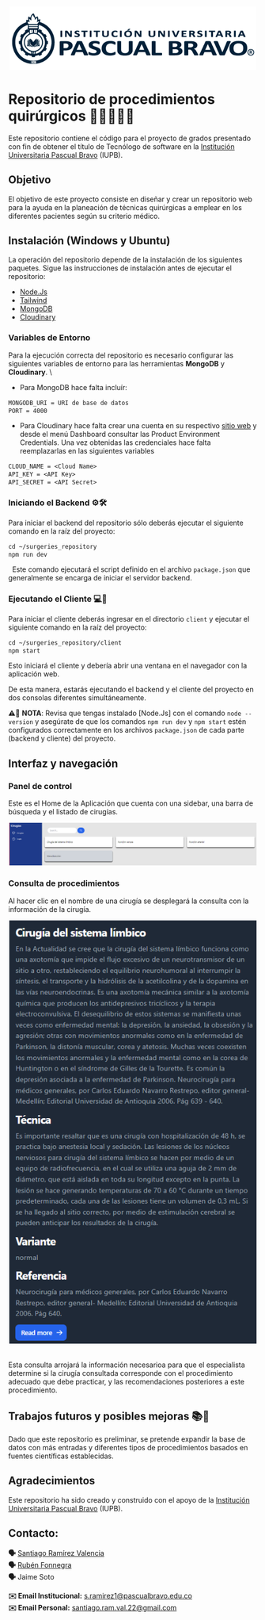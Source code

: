 

<center> <img src="Images/iupb_logo.png" width="500px"/> </center>

# Repositorio de procedimientos quirúrgicos 💉👨‍⚕️👩‍⚕️

Este repositorio contiene el código para el proyecto de grados presentado con fin de obtener el título de Tecnólogo de software en la [Institución Universitaria Pascual Bravo](https://pascualbravo.edu.co/) (IUPB).

## Objetivo

El objetivo de este proyecto consiste en diseñar y crear un repositorio web para la ayuda en la planeación de técnicas quirúrgicas a emplear en los diferentes pacientes según su criterio médico. 

## Instalación (Windows y Ubuntu)

La operación del repositorio depende de la instalación de los siguientes paquetes. Sigue las instrucciones de instalación antes de ejecutar el repositorio:  

 - [Node.Js](https://nodejs.org/es) 
 - [Tailwind](https://tailwindcss.com/)
 - [MongoDB](https://www.mongodb.com/)
 - [Cloudinary](https://cloudinary.com/)

### Variables de Entorno

Para la ejecución correcta del repositorio es necesario configurar las siguientes variables de entorno para las herramientas **MongoDB** y **Cloudinary**. \

- Para MongoDB hace falta incluír:
```
MONGODB_URI = URI de base de datos
PORT = 4000
```

- Para Cloudinary hace falta crear una cuenta en su respectivo [sitio web](https://cloudinary.com/) y desde el menú Dashboard consultar las Product Environment Credentials. Una vez obtenidas las credenciales hace falta reemplazarlas en las siguientes variables

```
CLOUD_NAME = <Cloud Name>
API_KEY = <API Key> 
API_SECRET = <API Secret>
```

### Iniciando el Backend ⚙️🛠️

Para iniciar el backend del repositorio sólo deberás ejecutar el siguiente comando en la raíz del proyecto:

```
cd ~/surgeries_repository
npm run dev
```
 
Este comando ejecutará el script definido en el archivo ```package.json``` que generalmente se encarga de iniciar el servidor backend.


### Ejecutando el Cliente 💻📱

Para iniciar el cliente deberás ingresar en el directorio ```client``` y ejecutar el siguiente comando en la raíz del proyecto:

```
cd ~/surgeries_repository/client
npm start
```

Esto iniciará el cliente y debería abrir una ventana en el navegador con la aplicación web.

De esta manera, estarás ejecutando el backend y el cliente del proyecto en dos consolas diferentes simultáneamente.


⚠️📢 **NOTA**: Revisa que tengas instalado [Node.Js] con el comando ```node --version``` y asegúrate de que los comandos ```npm run dev``` y ```npm start``` estén configurados correctamente en los archivos ```package.json``` de cada parte (backend y cliente) del proyecto.

## Interfaz y navegación

### Panel de control

Este es el Home de la Aplicación que cuenta con una sidebar, una barra de búsqueda y el listado de cirugías.

<center> <img src="Images/Home.png" width="500px"/> </center>

### Consulta de procedimientos 

Al hacer clic en el nombre de una cirugía se desplegará la consulta con la información de la cirugía.

<center> <img src="Images/consulta.png" width="500px"/> </center>

\
Esta consulta arrojará la información necesarioa para que el especialista determine si la cirugía consultada corresponde con el procedimiento adecuado que debe practicar, y las recomendaciones posteriores a este procedimiento.


## Trabajos futuros y posibles mejoras 📚🚀

Dado que este repositorio es preliminar, se pretende expandir la base de datos con más entradas y diferentes tipos de procedimientos basados en fuentes científicas establecidas.


## Agradecimientos

Este repositorio ha sido creado y construido con el apoyo de la [Institución Universitaria Pascual Bravo](https://pascualbravo.edu.co/) (IUPB).


<!--
## Licencia


Este tema lo podemos tratar. Yo sugeriría CC-BY-NC 4.0, pero podemos mirarlo luego.
-->


## Contacto:

**🗣️** [Santiago Ramírez Valencia](https://github.com/SnNig1) \
**🗣️** [Rubén Fonnegra](https://github.com/rubenfonnegra) \
**🗣️** Jaime Soto


**✉️ Email Institucional:** s.ramirez1@pascualbravo.edu.co \
**✉️ Email Personal:** santiago.ram.val.22@gmail.com 



